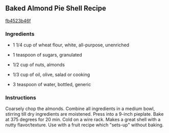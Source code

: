 ## Baked Almond Pie Shell Recipe

[fb4523b46f](http://cookeatshare.com/recipes/baked-almond-pie-shell-73787)

### Ingredients

 - 1 1/4 cup of wheat flour, white, all-purpose, unenriched

 - 1 teaspoon of sugars, granulated

 - 1/2 cup of nuts, almonds

 - 1/3 cup of oil, olive, salad or cooking

 - 3 teaspoon of water, bottled, generic

### Instructions

Coarsely chop the almonds. Combine all ingredients in a medium bowl, stirring till dry ingredients are moistened. Press into a 9-inch pieplate. Bake at 375 degrees for 20 min. Cold on a wire rack. Makes a great shell with a nutty flavor/texture. Use with a fruit recipe which "sets-up" without baking.